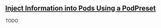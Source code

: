 ## [Inject Information into Pods Using a PodPreset](https://kubernetes.io/docs/tasks/inject-data-application/podpreset/)

TODO
